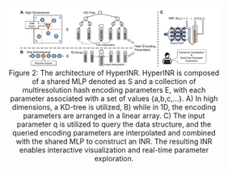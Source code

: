<!-- adding a comment here to avoid being captured by sitemap -->

<figure>
<img src="/images/pubs/arxiv-hyperinr-teaser-2.png" alt="image">
<figcaption align = "center">Figure 2: The architecture of HyperINR. HyperINR is composed of a shared MLP denoted as S and a collection of multiresolution hash encoding parameters E, with each parameter associated with a set of values {a,b,c,...}. A) In high dimensions, a KD-tree is utilized, B) while in 1D, the encoding parameters are arranged in a linear array. C) The input parameter q is utilized to query the data structure, and the queried encoding parameters are interpolated and combined with the shared MLP to construct an INR. The resulting INR enables interactive visualization and real-time parameter exploration.</figcaption>
</figure>
